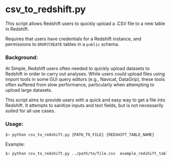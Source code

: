 # csv_to_redshift.py
This script allows Redshift users to quickly upload a .CSV file to a new table in Redshift. 

Requires that users have credentials for a Redshift instance, and permissions to `DROP`/`CREATE` tables in a `public` schema.

### Background:
At Simple, Redshift users often needed to quickly upload datasets to Redshift in order to carry out analyses. While users could upload files using import tools in some GUI query editors (e.g., Navicat, DataGrip), these tools often suffered from slow performance, particularly when attempting to upload large datasets. 

This script aims to provide users with a quick and easy way to get a file into Redshift. It attempts to sanitize inputs and text fields, but is not necessarily suited for all use cases. 

### Usage:
```bash
$> python csv_to_redshift.py {PATH_TO_FILE} {REDSHIFT_TABLE_NAME}
```

Example:
```bash
$> python csv_to_redshift.py ../path/to/file.csv  example_redshift_table_name
```